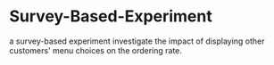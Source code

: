 # Survey-Based-Experiment
a survey-based experiment investigate the impact of displaying other customers' menu choices on the ordering rate.
